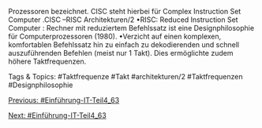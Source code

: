 Prozessoren bezeichnet. CISC steht hierbei für Complex Instruction Set Computer .CISC –RISC Architekturen/2
•RISC: Reduced Instruction Set Computer : Rechner mit reduziertem Befehlssatz ist eine 
Designphilosophie für Computerprozessoren (1980). 
•Verzicht auf einen komplexen, komfortablen Befehlssatz hin zu einfach zu dekodierenden und schnell 
auszuführenden Befehlen (meist nur 1 Takt). Dies ermöglichte zudem höhere Taktfrequenzen.

   Tags & Topics:
   #Taktfrequenze
   #Takt
   #architekturen/2
   #Taktfrequenzen
   #Designphilosophie

[Previous: #Einführung-IT-Teil4_63](Einführung-IT-Teil4_63.md)

[Next: #Einführung-IT-Teil4_63](Einführung-IT-Teil4_63.md)